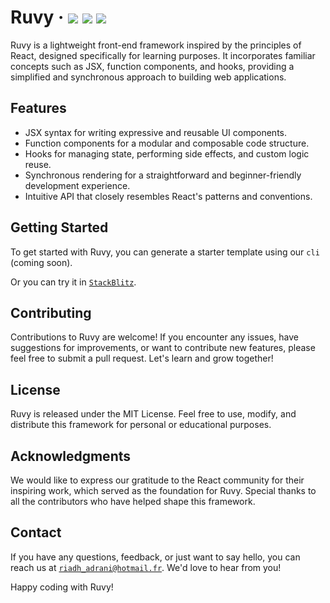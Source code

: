 # Ruvy &middot; <a href="https://www.npmjs.com/package/@riadh-adrani/ruvy"><img src="https://img.shields.io/npm/v/@riadh-adrani/ruvy?color=blue"/></a> <a href="https://github.com/RiadhAdrani/ruvy/actions/workflows/actions.yml"><img src="https://github.com/RiadhAdrani/ruvy/actions/workflows/actions.yml/badge.svg"/></a> <a href="https://github.com/RiadhAdrani/ruvy/actions/workflows/docs.yml"><img src="https://github.com/RiadhAdrani/ruvy/actions/workflows/docs.yml/badge.svg"/></a>

Ruvy is a lightweight front-end framework inspired by the principles of React, designed specifically for learning purposes. It incorporates familiar concepts such as JSX, function components, and hooks, providing a simplified and synchronous approach to building web applications.

## Features

- JSX syntax for writing expressive and reusable UI components.
- Function components for a modular and composable code structure.
- Hooks for managing state, performing side effects, and custom logic reuse.
- Synchronous rendering for a straightforward and beginner-friendly development experience.
- Intuitive API that closely resembles React's patterns and conventions.

## Getting Started

To get started with Ruvy, you can generate a starter template using our `cli` (coming soon).

Or you can try it in [`StackBlitz`](https://stackblitz.com/edit/ruvy?file=package.json,src%2Fmain.tsx).

## Contributing

Contributions to Ruvy are welcome! If you encounter any issues, have suggestions for improvements, or want to contribute new features, please feel free to submit a pull request. Let's learn and grow together!

## License

Ruvy is released under the MIT License. Feel free to use, modify, and distribute this framework for personal or educational purposes.

## Acknowledgments

We would like to express our gratitude to the React community for their inspiring work, which served as the foundation for Ruvy. Special thanks to all the contributors who have helped shape this framework.

## Contact

If you have any questions, feedback, or just want to say hello, you can reach us at [`riadh_adrani@hotmail.fr`](riadh_adrani@hotmail.fr). We'd love to hear from you!

Happy coding with Ruvy!

